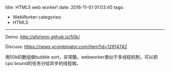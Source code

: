 title: HTML5 web worker!
date: 2016-11-01 01:03:45
tags:
- WebWorker
categories:
- HTML5
---

Demo: http://afshinm.github.io/50k/

Discuss: https://news.ycombinator.com/item?id=12814742

用50k的数组做bubble sort，非常酷，webworker类似于多线程机制，可以把cpu bound的任务分给异步的线程做。
